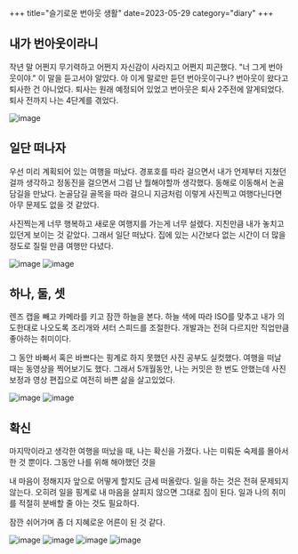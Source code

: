 +++
title="슬기로운 번아웃 생활"
date=2023-05-29
category="diary"
+++

## 내가 번아웃이라니

작년 말 어쩐지 무기력하고 어쩐지 자신감이 사라지고 어쩐지 피곤했다. "너 그게 번아웃이야." 이 말을 듣고서야 알았다. 아 이게 말로만 듣던 번아웃이구나?
번아웃이 왔다고 퇴사한 건 아니었다. 퇴사는 원래 예정되어 있었고 번아웃은 퇴사 2주전에 알게되었다.
퇴사 전까지 나는 4단계를 겪었다.

![image](/img/230529_burnout_01.jpg)

## 일단 떠나자

우선 미리 계획되어 있는 여행을 떠났다. 경포호를 따라 걸으면서 내가 언제부터 지쳤던 걸까 생각하고 정동진을 걸으면서 그럼 난 뭘해야할까 생각했다.
동해로 이동해서 논골담길을 만났다. 논골담길 골목을 따라 걸으니 지금처럼 이렇게 사진찍고 여행다닌다면 아무 문제도 없을 것 같았다.

사진찍는게 너무 행복하고 새로운 여행지를 가는게 너무 설렜다. 지친만큼 내가 놓치고 있던게 보이는 것 같았다.
그래서 일단 떠났다. 집에 있는 시간보다 없는 시간이 더 많을 정도로 질릴 만큼 여행만 다녔다. 

![image](/img/zfc/DSC_0274.jpg)
![image](/img/zfc/DSC_0955.jpg)

## 하나, 둘, 셋

렌즈 캡을 빼고 카메라를 키고 잠깐 하늘을 본다. 하늘 색에 따라 ISO를 맞추고 내가 의도한대로 나오도록 조리개와 셔터 스피드를 조절한다.
개발과는 전혀 다르지만 직업만큼 좋아하는 취미이다. 

그 동안 바빠서 혹은 바쁘다는 핑계로 하지 못했던 사진 공부도 실컷했다. 여행을 떠날 때는 동영상을 찍어보기도 했다.
그래서 5개월동안, 나는 커밋은 한 번도 안했는데 사진 보정과 영상 편집으로 여전히 바쁜 삶을 살고있었다.

![image](/img/zfc/DSC_0422.jpg)
![image](/img/zfc/DSC_0703.jpg)


## 확신

마지막이라고 생각한 여행을 떠났을 때, 나는 확신을 가졌다. 나는 미뤄둔 숙제를 몰아서 한 것 뿐이다.
그동안 나를 위해 해야했던 것을 

내 마음이 정해지자 앞으로 어떻게 할지도 금세 떠올랐다. 
일을 하는 것은 전혀 문제되지 않는다. 오히려 일을 핑계로 내 마음을 살피지 않으면 그대로 짐이 된다.
일과 나의 취미를 적절히 분배할 줄 아는 것도 필요하다.

잠깐 쉬어가며 좀 더 지혜로운 어른이 된 것 같다.


![image](/img/zfc/DSC_0881.jpg)
![image](/img/zfc/DSC_0907.jpg)
![image](/img/zfc/DSC_0952.jpg)
![image](/img/zfc/DSC_1230.jpg)
